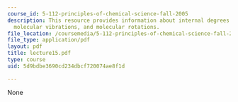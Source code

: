 ```yaml
---
course_id: 5-112-principles-of-chemical-science-fall-2005
description: This resource provides information about internal degrees of freedom,
  molecular vibrations, and molecular rotations.
file_location: /coursemedia/5-112-principles-of-chemical-science-fall-2005/5d9bdbe3690cd234dbcf720074ae8f1d_lecture15.pdf
file_type: application/pdf
layout: pdf
title: lecture15.pdf
type: course
uid: 5d9bdbe3690cd234dbcf720074ae8f1d

---
```

None